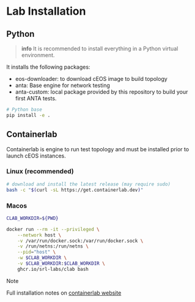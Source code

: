 # Lab Installation

## Python

> **info**
> It is recommended to install everything in a Python virtual environment.

It installs the following packages:

- eos-downloader: to download cEOS image to build topology
- anta: Base engine for network testing
- anta-custom: local package provided by this repository to build your first ANTA tests.

```bash
# Python base
pip install -e .
```

## Containerlab

Containerlab is engine to run test topology and must be installed prior to launch cEOS instances.

### Linux (recommended)

```bash
# download and install the latest release (may require sudo)
bash -c "$(curl -sL https://get.containerlab.dev)"
```

### Macos

```bash
CLAB_WORKDIR=${PWD}

docker run --rm -it --privileged \
    --network host \
    -v /var/run/docker.sock:/var/run/docker.sock \
    -v /run/netns:/run/netns \
    --pid="host" \
    -w $CLAB_WORKDIR \
    -v $CLAB_WORKDIR:$CLAB_WORKDIR \
    ghcr.io/srl-labs/clab bash
```

> [!NOTE]
> Full installation notes on [containerlab website](https://containerlab.dev/install/)

